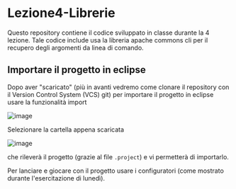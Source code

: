 # Lezione4-Librerie
Questo repository contiene il codice sviluppato in classe durante la 4 lezione. Tale codice include usa la libreria apache commons cli per il recupero degli argomenti da linea di comando.

## Importare il progetto in eclipse
Dopo aver "scaricato" (più in avanti vedremo come clonare il repository con il Version Control System (VCS) git)
per importare il progetto in eclipse usare la funzionalità import

![image](https://user-images.githubusercontent.com/7288605/224267468-e702cc98-d828-42d8-b95f-23ce7628b3f7.png)

Selezionare la cartella appena scaricata

![image](https://user-images.githubusercontent.com/7288605/224267921-bea7349c-59b2-4ce5-88d4-d4b7e914dedb.png)

che rileverà il progetto (grazie al file ```.project```) e vi permetterà di importarlo.

Per lanciare e giocare con il progetto usare i configuratori (come mostrato durante l'esercitazione di lunedì).
